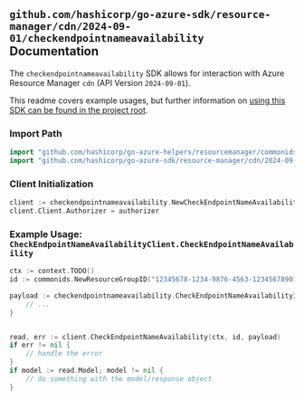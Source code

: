 
## `github.com/hashicorp/go-azure-sdk/resource-manager/cdn/2024-09-01/checkendpointnameavailability` Documentation

The `checkendpointnameavailability` SDK allows for interaction with Azure Resource Manager `cdn` (API Version `2024-09-01`).

This readme covers example usages, but further information on [using this SDK can be found in the project root](https://github.com/hashicorp/go-azure-sdk/tree/main/docs).

### Import Path

```go
import "github.com/hashicorp/go-azure-helpers/resourcemanager/commonids"
import "github.com/hashicorp/go-azure-sdk/resource-manager/cdn/2024-09-01/checkendpointnameavailability"
```


### Client Initialization

```go
client := checkendpointnameavailability.NewCheckEndpointNameAvailabilityClientWithBaseURI("https://management.azure.com")
client.Client.Authorizer = authorizer
```


### Example Usage: `CheckEndpointNameAvailabilityClient.CheckEndpointNameAvailability`

```go
ctx := context.TODO()
id := commonids.NewResourceGroupID("12345678-1234-9876-4563-123456789012", "example-resource-group")

payload := checkendpointnameavailability.CheckEndpointNameAvailabilityInput{
	// ...
}


read, err := client.CheckEndpointNameAvailability(ctx, id, payload)
if err != nil {
	// handle the error
}
if model := read.Model; model != nil {
	// do something with the model/response object
}
```
